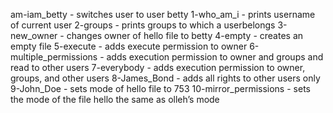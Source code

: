 am-iam_betty - switches user to user betty
1-who_am_i - prints username of current user
2-groups - prints  groups to which a userbelongs
3-new_owner - changes owner of hello file to betty
4-empty - creates an empty file
5-execute - adds execute permission to owner
6-multiple_permissions - adds execution permission to owner and groups and read to other users
7-everybody - adds execution permission to owner, groups, and other users
8-James_Bond - adds all rights to other users only
9-John_Doe - sets mode of hello file to 753
10-mirror_permissions - sets the mode of the file hello the same as olleh’s mode
